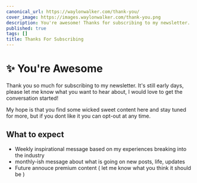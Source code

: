 ```yaml
---
canonical_url: https://waylonwalker.com/thank-you/
cover_image: https://images.waylonwalker.com/thank-you.png
description: You're awesome! Thanks for subscribing to my newsletter.
published: true
tags: []
title: Thanks For Subscribing
---
```


<meta name='og:article:modified_time' content='2020-06-23T14:53:23Z'/>

# ✨ You're Awesome

Thank you so much for subscribing to my newsletter.  It's still early days, please let me know what you want to hear about, I would love to get the conversation started!

My hope is that you find some wicked sweet content here and stay tuned for more, but if you dont like it you can opt-out at any time.

## What to expect

* Weekly inspirational message based on my experiences breaking into the industry
* monthly-ish message about what is going on new posts, life, updates
* Future annouce premium content ( let me know what you think it should be )